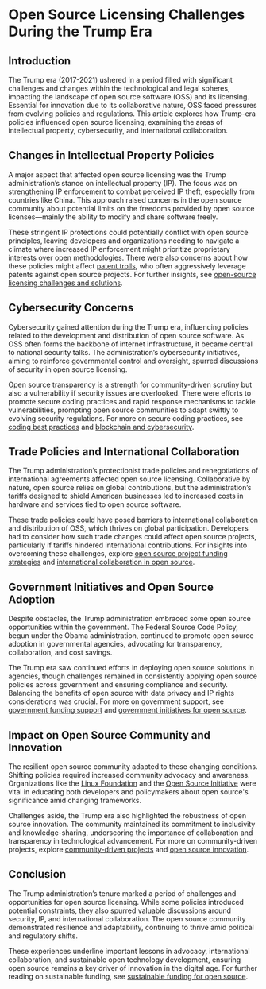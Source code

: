# Open Source Licensing Challenges During the Trump Era

## Introduction

The Trump era (2017-2021) ushered in a period filled with significant challenges and changes within the technological and legal spheres, impacting the landscape of open source software (OSS) and its licensing. Essential for innovation due to its collaborative nature, OSS faced pressures from evolving policies and regulations. This article explores how Trump-era policies influenced open source licensing, examining the areas of intellectual property, cybersecurity, and international collaboration.

## Changes in Intellectual Property Policies

A major aspect that affected open source licensing was the Trump administration’s stance on intellectual property (IP). The focus was on strengthening IP enforcement to combat perceived IP theft, especially from countries like China. This approach raised concerns in the open source community about potential limits on the freedoms provided by open source licenses—mainly the ability to modify and share software freely.

These stringent IP protections could potentially conflict with open source principles, leaving developers and organizations needing to navigate a climate where increased IP enforcement might prioritize proprietary interests over open methodologies. There were also concerns about how these policies might affect [patent trolls](https://www.license-token.com/wiki/open-source-project-financial-challenges), who often aggressively leverage patents against open source projects. For further insights, see [open-source licensing challenges and solutions](https://www.license-token.com/wiki/open-source-licensing-challenges-and-solutions).

## Cybersecurity Concerns

Cybersecurity gained attention during the Trump era, influencing policies related to the development and distribution of open source software. As OSS often forms the backbone of internet infrastructure, it became central to national security talks. The administration’s cybersecurity initiatives, aiming to reinforce governmental control and oversight, spurred discussions of security in open source licensing.

Open source transparency is a strength for community-driven scrutiny but also a vulnerability if security issues are overlooked. There were efforts to promote secure coding practices and rapid response mechanisms to tackle vulnerabilities, prompting open source communities to adapt swiftly to evolving security regulations. For more on secure coding practices, see [coding best practices](https://www.license-token.com/wiki/coding-best-practices) and [blockchain and cybersecurity](https://www.license-token.com/wiki/blockchain-and-cybersecurity).

## Trade Policies and International Collaboration

The Trump administration’s protectionist trade policies and renegotiations of international agreements affected open source licensing. Collaborative by nature, open source relies on global contributions, but the administration’s tariffs designed to shield American businesses led to increased costs in hardware and services tied to open source software.

These trade policies could have posed barriers to international collaboration and distribution of OSS, which thrives on global participation. Developers had to consider how such trade changes could affect open source projects, particularly if tariffs hindered international contributions. For insights into overcoming these challenges, explore [open source project funding strategies](https://www.license-token.com/wiki/open-source-project-funding-strategies) and [international collaboration in open source](https://www.license-token.com/wiki/open-source-collaboration).

## Government Initiatives and Open Source Adoption

Despite obstacles, the Trump administration embraced some open source opportunities within the government. The Federal Source Code Policy, begun under the Obama administration, continued to promote open source adoption in governmental agencies, advocating for transparency, collaboration, and cost savings.

The Trump era saw continued efforts in deploying open source solutions in agencies, though challenges remained in consistently applying open source policies across government and ensuring compliance and security. Balancing the benefits of open source with data privacy and IP rights considerations was crucial. For more on government support, see [government funding support](https://www.license-token.com/wiki/government-funding-support) and [government initiatives for open source](https://www.license-token.com/wiki/government-initiatives-open-source).

## Impact on Open Source Community and Innovation

The resilient open source community adapted to these changing conditions. Shifting policies required increased community advocacy and awareness. Organizations like the [Linux Foundation](https://www.linuxfoundation.org) and the [Open Source Initiative](https://opensource.org) were vital in educating both developers and policymakers about open source's significance amid changing frameworks.

Challenges aside, the Trump era also highlighted the robustness of open source innovation. The community maintained its commitment to inclusivity and knowledge-sharing, underscoring the importance of collaboration and transparency in technological advancement. For more on community-driven projects, explore [community-driven projects](https://www.license-token.com/wiki/community-driven-projects) and [open source innovation](https://www.license-token.com/wiki/open-source-innovation).

## Conclusion

The Trump administration’s tenure marked a period of challenges and opportunities for open source licensing. While some policies introduced potential constraints, they also spurred valuable discussions around security, IP, and international collaboration. The open source community demonstrated resilience and adaptability, continuing to thrive amid political and regulatory shifts.

These experiences underline important lessons in advocacy, international collaboration, and sustainable open technology development, ensuring open source remains a key driver of innovation in the digital age. For further reading on sustainable funding, see [sustainable funding for open source](https://www.license-token.com/wiki/sustainable-funding-for-open-source).